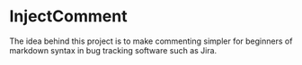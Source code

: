 # InjectComment

The idea behind this project is to make commenting simpler for beginners of markdown syntax in bug tracking software such as Jira.
